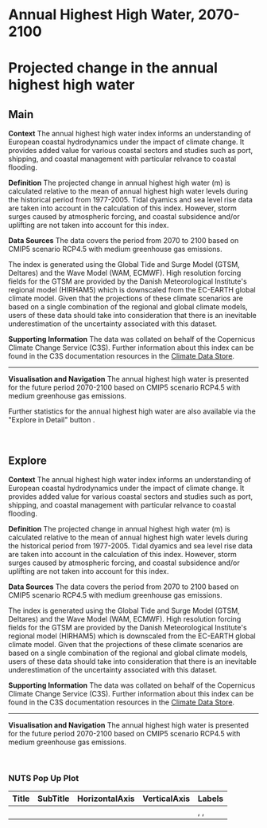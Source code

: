 
Annual Highest High Water, 2070-2100
====================================

# Projected change in the annual highest high water

## Main


**Context**
The annual highest high water index informs an understanding of European coastal hydrodynamics under the impact of climate change. It provides added value for various coastal sectors and studies such as port, shipping, and coastal management with particular relvance to coastal flooding.

**Definition**
The projected change in annual highest high water (m) is calculated relative to the mean of annual highest high water levels during the historical period from 1977-2005. Tidal dyamics and sea level rise data are taken into account in the calculation of this index. However, storm surges caused by atmospheric forcing, and coastal subsidence and/or uplifting are not taken into account for this index.

**Data Sources**
The data covers the period from 2070 to 2100 based on CMIP5 scenario RCP4.5 with medium greenhouse gas emissions.

The index is generated using the Global Tide and Surge Model (GTSM, Deltares) and the Wave Model (WAM, ECMWF). High resolution forcing fields for the GTSM are provided by the Danish Meteorological Institute's regional model (HIRHAM5) which is downscaled from the EC-EARTH global climate model. Given that the projections of these climate scenarios are based on a single combination of the regional and global climate models, users of these data should take into consideration that there is an inevitable underestimation of the uncertainty associated with this dataset.

**Supporting Information**
The data was collated on behalf of the Copernicus Climate Change Service (C3S).  Further information about this index can be found in the C3S documentation resources in the [Climate Data Store](https://cds.climate.copernicus.eu/cdsapp#!/dataset/sis-water-level-change-indicators?tab=overview).

***

**Visualisation and Navigation**
The annual highest high water is presented for the future period 2070-2100 based on CMIP5 scenario RCP4.5 with medium greenhouse gas emissions.

Further statistics for the annual highest high water are also available via the "Explore in Detail" button .

<br />  

## Explore


**Context**
The annual highest high water index informs an understanding of European coastal hydrodynamics under the impact of climate change. It provides added value for various coastal sectors and studies such as port, shipping, and coastal management with particular relvance to coastal flooding.

**Definition**
The projected change in annual highest high water (m) is calculated relative to the mean of annual highest high water levels during the historical period from 1977-2005. Tidal dyamics and sea level rise data are taken into account in the calculation of this index. However, storm surges caused by atmospheric forcing, and coastal subsidence and/or uplifting are not taken into account for this index.

**Data Sources**
The data covers the period from 2070 to 2100 based on CMIP5 scenario RCP4.5 with medium greenhouse gas emissions.

The index is generated using the Global Tide and Surge Model (GTSM, Deltares) and the Wave Model (WAM, ECMWF). High resolution forcing fields for the GTSM are provided by the Danish Meteorological Institute's regional model (HIRHAM5) which is downscaled from the EC-EARTH global climate model. Given that the projections of these climate scenarios are based on a single combination of the regional and global climate models, users of these data should take into consideration that there is an inevitable underestimation of the uncertainty associated with this dataset.

**Supporting Information**
The data was collated on behalf of the Copernicus Climate Change Service (C3S).  Further information about this index can be found in the C3S documentation resources in the [Climate Data Store](https://cds.climate.copernicus.eu/cdsapp#!/dataset/sis-water-level-change-indicators?tab=overview).

***

**Visualisation and Navigation**
The annual highest high water is presented for the future period 2070-2100 based on CMIP5 scenario RCP4.5 with medium greenhouse gas emissions.

<br />  

### NUTS Pop Up Plot

|Title|SubTitle|HorizontalAxis|VerticalAxis|Labels|
| :--- | :--- | :--- | :--- | :--- |
|| |||, , |
